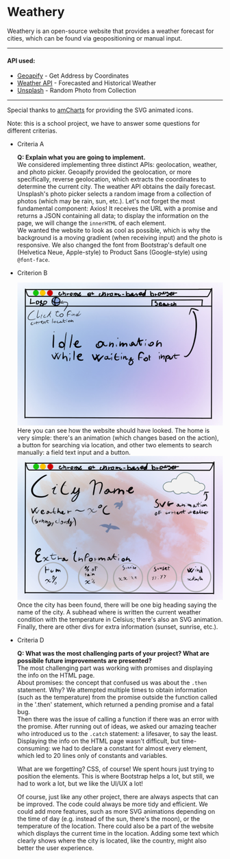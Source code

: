 # Weathery

Weathery is an open-source website that provides a weather forecast for cities, which can be found via geopositioning or manual input.

---

#### API used:
- [Geoapify](https://www.geoapify.com) - Get Address by Coordinates
- [Weather API](https://www.weatherapi.com) - Forecasted and Historical Weather
- [Unsplash](https://api.unsplash.com) - Random Photo from Collection

---
Special thanks to [amCharts](https://www.amcharts.com/free-animated-svg-weather-icons/) for providing the SVG animated icons.

Note: this is a school project, we have to answer some questions for different criterias. 

- Criteria A

    **Q: Explain what you are going to implement.**  
    We considered implementing three distinct APIs: geolocation, weather, and photo picker. Geoapify provided the geolocation, or more specifically, reverse geolocation, which extracts the coordinates to determine the current city. The weather API obtains the daily forecast. Unsplash's photo picker selects a random image from a collection of photos (which may be rain, sun, etc.). Let's not forget the most fundamental component: Axios! It receives the URL with a promise and returns a JSON containing all data; to display the information on the page, we will change the `innerHTML` of each element.  
    We wanted the website to look as cool as possible, which is why the background is a moving gradient (when receiving input) and the photo is responsive. We also changed the font from Bootstrap's default one (Helvetica Neue, Apple-style) to Product Sans (Google-style) using `@font-face`.

- Criterion B

    ![Home](./criterion-b/home.jpg)
    Here you can see how the website should have looked. The home is very simple: there's an animation (which changes based on the action), a button for searching via location, and other two elements to search manually: a field text input and a button.
    ![City Weather](./criterion-b/city.jpg)
    Once the city has been found, there will be one big heading saying the name of the city. A subhead where is written the current weather condition with the temperature in Celsius; there's also an SVG animation. Finally, there are other divs for extra information (sunset, sunrise, etc.).

- Criteria D

    **Q: What was the most challenging parts of your project? What are possibile future improvements are presented?**  
    The most challenging part was working with promises and displaying the info on the HTML page.  
    About promises: the concept that confused us was about the `.then` statement. Why? We attempted multiple times to obtain information (such as the temperature) from the promise outside the function called in the '.then' statement, which returned a pending promise and a fatal bug.  
    Then there was the issue of calling a function if there was an error with the promise. After running out of ideas, we asked our amazing teacher who introduced us to the `.catch` statement: a lifesaver, to say the least.  
    Displaying the info on the HTML page wasn't difficult, but time-consuming: we had to declare a constant for almost every element, which led to 20 lines only of constants and variables.  

    What are we forgetting? CSS, of course! We spent hours just trying to position the elements. This is where Bootstrap helps a lot, but still, we had to work a lot, but we like the UI/UX a lot!  

    Of course, just like any other project, there are always aspects that can be improved. The code could always be more tidy and efficient. We could add more features, such as more SVG animations depending on the time of day (e.g. instead of the sun, there's the moon), or the temperature of the location. There could also be a part of the website which displays the current time in the location. Adding some text which clearly shows where the city is located, like the country, might also better the user experience. 
